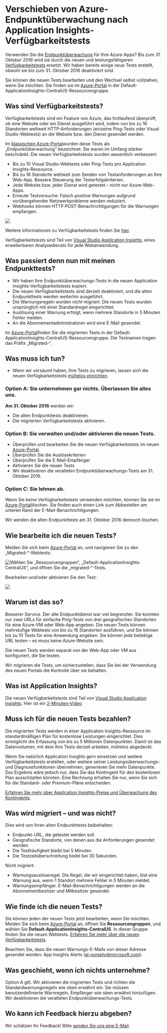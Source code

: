 <properties 
    pageTitle="Migrieren von Azure-Endpunkttests zu Application Insights-Verfügbarkeitstests" 
    description="Migrieren der klassischen Azure-Endpunktüberwachungs-Tests zu neuen Application Insights-Verfügbarkeitstests bis zum 31. Oktober 2016."
    services="application-insights" 
    documentationCenter=""
    authors="soubhagyadash" 
    manager="douge"/>

<tags 
    ms.service="application-insights" 
    ms.workload="tbd" 
    ms.tgt_pltfrm="ibiza" 
    ms.devlang="na" 
    ms.topic="article" 
    ms.date="07/25/2016" 
    ms.author="awills"/>
 

# <a name="moving-from-azure-endpoint-monitoring-to-application-insights-availability-tests"></a>Verschieben von Azure-Endpunktüberwachung nach Application Insights-Verfügbarkeitstests

Verwenden Sie die [Endpunktüberwachung](https://blogs.msdn.microsoft.com/mast/2013/03/03/windows-azure-portal-update-configure-web-endpoint-status-monitoring-preview/) für Ihre Azure-Apps? Bis zum *31. Oktober 2016* wird sie durch die neuen und leistungsfähigeren [Verfügbarkeitstests](app-insights-monitor-web-app-availability.md) ersetzt. Wir haben bereits einige neue Tests erstellt, obwohl sie bis zum 31. Oktober 2016 deaktiviert sind. 

Sie können die neuen Tests bearbeiten und den Wechsel selbst vollziehen, wenn Sie möchten. Sie finden sie im [Azure-Portal](https://portal.azure.com) in der Default-ApplicationInsights-CentralUS-Ressourcengruppe.


## <a name="what-are-availability-tests?"></a>Was sind Verfügbarkeitstests?

Verfügbarkeitstests sind ein Feature von Azure, das fortlaufend überprüft, ob eine Website oder ein Dienst ausgeführt wird, indem von bis zu 16 Standorten weltweit HTTP-Anforderungen (einzelne Ping-Tests oder Visual Studio-Webtests) an die Website bzw. den Dienst gesendet werden. 

Im [klassischen Azure-Portal](https://manage.windowsazure.com)wurden diese Tests als „Endpunktüberwachung“ bezeichnet. Sie waren im Umfang stärker beschränkt. Die neuen Verfügbarkeitstests wurden wesentlich verbessert:

* Bis zu 10 Visual Studio-Webtests oder Ping-Tests pro Application Insights-Ressource. 
* Bis zu 16 Standorte weltweit zum Senden von Testanforderungen an Ihre Web-App. Bessere Steuerung der Testerfolgskriterien. 
* Jede Website bzw. jeder Dienst wird getestet – nicht nur Azure-Web-Apps.
* Erneute Testversuche: Falsch positive Warnungen aufgrund vorübergehender Netzwerkprobleme werden reduziert. 
* Webhooks können HTTP POST-Benachrichtigungen für die Warnungen empfangen.

![](./media/app-insights-migrate-azure-endpoint-tests/16-1test.png)

Weitere Informationen zu Verfügbarkeitstests finden Sie [hier](app-insights-monitor-web-app-availability.md).

Verfügbarkeitstests sind Teil von [Visual Studio Application Insights](app-insights-overview.md), eines erweiterbaren Analysediensts für jede Webanwendung.



## <a name="so-what's-happening-to-my-endpoint-tests?"></a>Was passiert denn nun mit meinen Endpunkttests?

* Wir haben Ihre Endpunktüberwachungs-Tests in die neuen Application Insights-Verfügbarkeitstests kopiert.
* Die neuen Verfügbarkeitstests sind derzeit deaktiviert, und die alten Endpunkttests werden weiterhin ausgeführt.
* Die Warnungsregeln wurden *nicht* migriert. Die neuen Tests wurden ursprünglich mit einer Standardregel eingerichtet:
 * Auslösung einer Warnung erfolgt, wenn mehrere Standorte in 5 Minuten Fehler melden.
 * An die Abonnementadministratoren wird eine E-Mail gesendet.

Im [Azure-Portal](https://portal.azure.com)finden Sie die migrierten Tests in der Default-ApplicationInsights-CentralUS-Ressourcengruppe. Die Testnamen tragen das Präfix „Migrated-“. 

## <a name="what-do-i-need-to-do?"></a>Was muss ich tun?

* Wenn wir versäumt haben, Ihre Tests zu migrieren, lassen sich die neuen Verfügbarkeitstests [mühelos einrichten](app-insights-monitor-web-app-availability.md).

### <a name="option-a:-do-nothing.-leave-it-to-us."></a>Option A: Sie unternehmen gar nichts. Überlassen Sie alles uns.

**Am 31. Oktober 2016** werden wir:

* Die alten Endpunkttests deaktivieren.
* Die migrierten Verfügbarkeitstests aktivieren.

### <a name="option-b:-you-manage-and/or-enable-the-new-tests."></a>Option B: Sie verwalten und/oder aktivieren die neuen Tests.

* Überprüfen und bearbeiten Sie die neuen Verfügbarkeitstests im neuen [Azure-Portal](https://portal.azure.com). 
 * Überprüfen Sie die Auslösekriterien
 * Überprüfen Sie die E-Mail-Empfänger
* Aktivieren Sie die neuen Tests
* Wir deaktivieren die veralteten Endpunktüberwachungs-Tests am 31. Oktober 2016. 


### <a name="option-c:-opt-out"></a>Option C: Sie lehnen ab.

Wenn Sie keine Verfügbarkeitstests verwenden möchten, können Sie sie im [Azure-Portal](https://portal.azure.com)löschen. Sie finden auch einen Link zum Abbestellen am unteren Rand der E-Mail-Benachrichtigungen.

Wir werden die alten Endpunkttests am 31. Oktober 2016 dennoch löschen. 

## <a name="how-do-i-edit-the-new-tests?"></a>Wie bearbeite ich die neuen Tests?

Melden Sie sich beim [Azure-Portal](https://portal.azure.com) an, und navigieren Sie zu den „Migrated-“-Webtests: 

![Wählen Sie „Ressourcengruppen“, „Default-ApplicationInsights-CentralUS“, und öffnen Sie die „migrated-“-Tests.](./media/app-insights-migrate-azure-endpoint-tests/20.png)

Bearbeiten und/oder aktivieren Sie den Test:

![](./media/app-insights-migrate-azure-endpoint-tests/21.png)


## <a name="why-is-this-happening?"></a>Warum ist das so?

Besserer Service. Der alte Endpunktdienst war viel begrenzter. Sie konnten nur zwei URLs für einfache Ping-Tests von drei geografischen Standorten für eine Azure-VM oder Web-App angeben. Die neuen Tests können mehrstufige Webtests von bis zu 16 Standorten ausführen, und Sie können bis zu 10 Tests für eine Anwendung angeben. Sie können jede beliebige URL testen – es muss keine Azure-Website sein.

Die neuen Tests werden separat von der Web-App oder VM aus konfiguriert, die Sie testen. 

Wir migrieren die Tests, um sicherzustellen, dass Sie bei der Verwendung des neuen Portals die Kontrolle über sie behalten. 

## <a name="what-is-application-insights?"></a>Was ist Application Insights?

Die neuen Verfügbarkeitstests sind Teil von [Visual Studio Application Insights](app-insights-overview.md). Hier ist ein [2-Minuten-Video](http://go.microsoft.com/fwlink/?LinkID=733921).

## <a name="am-i-paying-for-the-new-tests?"></a>Muss ich für die neuen Tests bezahlen?

Die migrierten Tests werden in einer Application Insights-Ressource im standardmäßigen Plan für kostenlose Leistungen eingerichtet. Dies ermöglicht die Erfassung von bis zu 5 Millionen Datenpunkten. Damit ist das Datenvolumen, mit dem Ihre Tests derzeit arbeiten, mühelos abgedeckt. 

Wenn Sie natürlich Application Insights gern einsetzen und weitere Verfügbarkeitstests erstellen, oder weitere seiner Leistungsüberwachungs- und Diagnosefunktionen übernehmen, generieren Sie mehr Datenpunkte.  Das Ergebnis wäre jedoch nur, dass Sie das Kontingent für den kostenlosen Plan ausschöpfen könnten. Eine Rechnung erhalten Sie nur, wenn Sie sich für die Standard- oder Premium-Pläne entscheiden. 

[Erfahren Sie mehr über Application Insights-Preise und Überwachung des Kontingents](app-insights-pricing.md). 

## <a name="what-is-and-isn't-migrated?"></a>Was wird migriert – und was nicht?

Dies wird von Ihren alten Endpunkttests beibehalten:

* Endpunkt-URL, die getestet werden soll.
* Geografische Standorte, von denen aus die Anforderungen gesendet werden.
* Die Testhäufigkeit bleibt bei 5 Minuten.
* Die Testzeitüberschreitung bleibt bei 30 Sekunden. 

Nicht migriert:

* Warnungsauslöseregel. Die Regel, die wir eingerichtet haben, löst eine Warnung aus, wenn 1 Standort mehrere Fehler in 5 Minuten meldet.
* Warnungsempfänger. E-Mail-Benachrichtigungen werden an die Abonnementbesitzer und Mitbesitzer gesendet. 

## <a name="how-do-i-find-the-new-tests?"></a>Wie finde ich die neuen Tests?

Sie können jeden der neuen Tests jetzt bearbeiten, wenn Sie möchten. Melden Sie sich beim [Azure-Portal](https://portal.azure.com) an, öffnen Sie **Ressourcengruppen**, und wählen Sie **Default-ApplicationInsights-CentralUS**. In dieser Gruppe finden Sie die neuen Webtests. [Erfahren Sie mehr über die neuen Verfügbarkeitstests](app-insights-monitor-web-app-availability.md).

Beachten Sie, dass die neuen Warnungs-E-Mails von dieser Adresse gesendet werden: App Insights Alerts (ai-noreply@microsoft.com).

## <a name="what-happens-if-i-do-nothing?"></a>Was geschieht, wenn ich nichts unternehme?

Option A gilt. Wir aktivieren die migrierten Tests und richten die Standardwarnungsregeln wie oben erwähnt ein. Sie müssen benutzerdefinierte Warnregeln, Empfänger wie oben erwähnt hinzufügen. Wir deaktivieren die veralteten Endpunktüberwachungs-Tests. 

## <a name="where-can-i-provide-feedback-on-this?"></a>Wo kann ich Feedback hierzu abgeben? 

Wir schätzen Ihr Feedback! Bitte [senden Sie uns eine E-Mail](mailto:vsai@microsoft.com). 




<!--HONumber=Oct16_HO2-->



